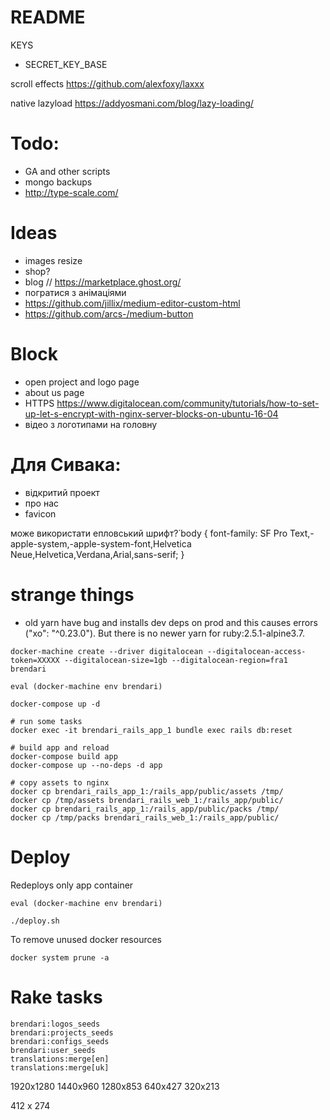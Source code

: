 # README

KEYS
* SECRET_KEY_BASE

scroll effects
https://github.com/alexfoxy/laxxx

native lazyload
https://addyosmani.com/blog/lazy-loading/

# Todo:
* GA and other scripts
* mongo backups
* http://type-scale.com/

# Ideas
* images resize
* shop?
* blog // https://marketplace.ghost.org/
* погратися з анімаціями
* https://github.com/jillix/medium-editor-custom-html
* https://github.com/arcs-/medium-button

# Block
* open project and logo page
* about us page
* HTTPS https://www.digitalocean.com/community/tutorials/how-to-set-up-let-s-encrypt-with-nginx-server-blocks-on-ubuntu-16-04
* відео з логотипами на головну

# Для Сивака:
- відкритий проект
- про нас
- favicon

може використати епловський шрифт?́
body {
font-family: SF Pro Text,-apple-system,-apple-system-font,Helvetica Neue,Helvetica,Verdana,Arial,sans-serif;
}

# strange things
* old yarn have bug and installs dev deps on prod and this causes errors ("xo": "^0.23.0"). But there is no newer yarn for ruby:2.5.1-alpine3.7.


```
docker-machine create --driver digitalocean --digitalocean-access-token=XXXXX --digitalocean-size=1gb --digitalocean-region=fra1 brendari

eval (docker-machine env brendari)

docker-compose up -d

# run some tasks
docker exec -it brendari_rails_app_1 bundle exec rails db:reset

# build app and reload
docker-compose build app
docker-compose up --no-deps -d app

# copy assets to nginx
docker cp brendari_rails_app_1:/rails_app/public/assets /tmp/
docker cp /tmp/assets brendari_rails_web_1:/rails_app/public/
docker cp brendari_rails_app_1:/rails_app/public/packs /tmp/
docker cp /tmp/packs brendari_rails_web_1:/rails_app/public/

```

# Deploy
Redeploys only app container
```
eval (docker-machine env brendari)

./deploy.sh
```

To remove unused docker resources
```
docker system prune -a
```

# Rake tasks
```
brendari:logos_seeds
brendari:projects_seeds
brendari:configs_seeds
brendari:user_seeds
translations:merge[en]
translations:merge[uk]
```

1920x1280
1440x960
1280x853
640x427
320x213

412 x 274